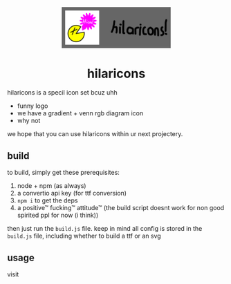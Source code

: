 <div align="center">
	<img src="/banner.svg" style="max-width: 50%;">
	<h1>hilaricons</h1>
</div>
hilaricons is a specil icon set bcuz uhh

- funny logo
- we have a gradient + venn rgb diagram icon
- why not

we hope that you can use hilaricons within ur next projectery.

## build
to build, simply get these prerequisites:

1. node + npm (as always)
2. a convertio api key (for ttf conversion)
3. `npm i` to get the deps
4. a positive™ fucking™ attitude™ (the build script doesnt work for non good spirited ppl for now (i think))

then just run the `build.js` file.
keep in mind all config is stored in the `build.js` file, including whether to build a ttf or an svg

## usage
visit
